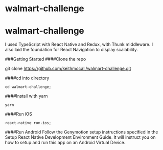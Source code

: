 # walmart-challenge
# walmart-challenge

I used TypeScript with React Native and Redux, with Thunk middleware. I also laid the foundation for React Navigation to display scalability.


###Getting Started
####Clone the repo

git clone https://github.com/keithmccall/walmart-challenge.git

####cd into directory

`cd walmart-challenge;`

####Install with yarn

`yarn`

####Run iOS

`react-native run-ios;`


####Run Android
Follow the Genymotion setup instructions specified in the Setup React Native Development Environment Guide. It will instruct you on how to setup and run this app on an Android Virtual Device.
